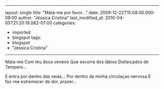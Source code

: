 
---
layout: single
title: "Mata-me por favor..."
date: 2009-12-22T15:08:00.000-08:00
author: "Jéssica Cristina"
last_modified_at: 2010-04-05T21:20:19.082-07:00
categories:
  - imported
  - blogspot
tags:
  - blogspot
  - "Jéssica Cristina"
---

Mata-me
Com teu doce veneno
Que escorre dos lábios
Disfarçados de
Tempero...

E entra por dentro das veias...
Por dentro da minha circulaçao nervosa
E faz-me estremecer de dor,
prazer...